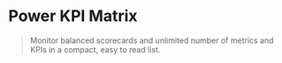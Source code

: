 # Power KPI Matrix

> Monitor balanced scorecards and unlimited number of metrics and KPIs in a compact, easy to read list.
